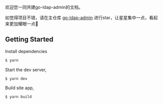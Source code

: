 欢迎您一同共建go-ldap-admin的文档。

如觉得项目不错，请在主仓库 [go-ldap-admin](https://github.com/eryajf/go-ldap-admin) 进行star，让星星集中一点，看起来更加耀眼一点🤩

## Getting Started

Install dependencies

```sh
$ yarn
```

Start the dev server,

```
$ yarn dev
```

Build site app,

```
$ yarn build
```
